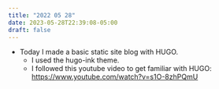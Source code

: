 ```yaml
---
title: "2022 05 28"
date: 2023-05-28T22:39:08-05:00
draft: false
---
```


- Today I made a basic static site blog with HUGO.
    - I used the hugo-ink theme.
    - I followed this youtube video to get familiar with HUGO: https://www.youtube.com/watch?v=s1O-8zhPQmU